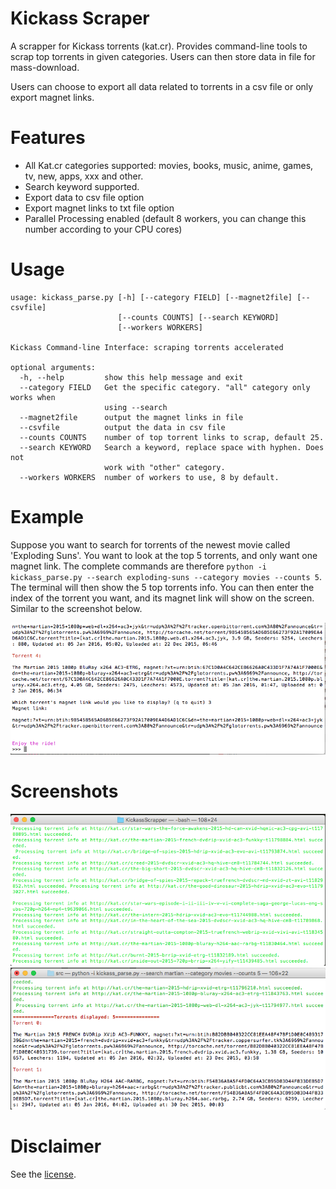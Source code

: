 # Kickass Scraper

A scrapper for Kickass torrents (kat.cr). Provides command-line tools to scrap top torrents in given categories. Users can then store data in file for mass-download.

Users can choose to export all data related to torrents in a csv file or only export magnet links.

# Features
* All Kat.cr categories supported: movies, books, music, anime, games, tv, new, apps, xxx and other. 
* Search keyword supported.
* Export data to csv file option
* Export magnet links to txt file option
* Parallel Processing enabled (default 8 workers, you can change this number according to your CPU cores)

# Usage
```
usage: kickass_parse.py [-h] [--category FIELD] [--magnet2file] [--csvfile]
                        [--counts COUNTS] [--search KEYWORD]
                        [--workers WORKERS]

Kickass Command-line Interface: scraping torrents accelerated

optional arguments:
  -h, --help         show this help message and exit
  --category FIELD   Get the specific category. "all" category only works when
                     using --search
  --magnet2file      output the magnet links in file
  --csvfile          output the data in csv file
  --counts COUNTS    number of top torrent links to scrap, default 25.
  --search KEYWORD   Search a keyword, replace space with hyphen. Does not
                     work with "other" category.
  --workers WORKERS  number of workers to use, 8 by default.

```

# Example
Suppose you want to search for torrents of the newest movie called 'Exploding Suns'. You want to look at the top 5 torrents, and only want one magnet link. The complete commands are therefore `python -i kickass_parse.py --search exploding-suns --category movies --counts 5`. The terminal will then show the 5 top torrents info. You can then enter the index of the torrent you want, and its magnet link will show on the screen. Similar to the screenshot below.

![interaction_2](/screenshots/interaction_2.png)

# Screenshots
![movies](/screenshots/movies.png)
![interaction_1](/screenshots/interaction_1.png)

# Disclaimer
See the [license](license.md).
